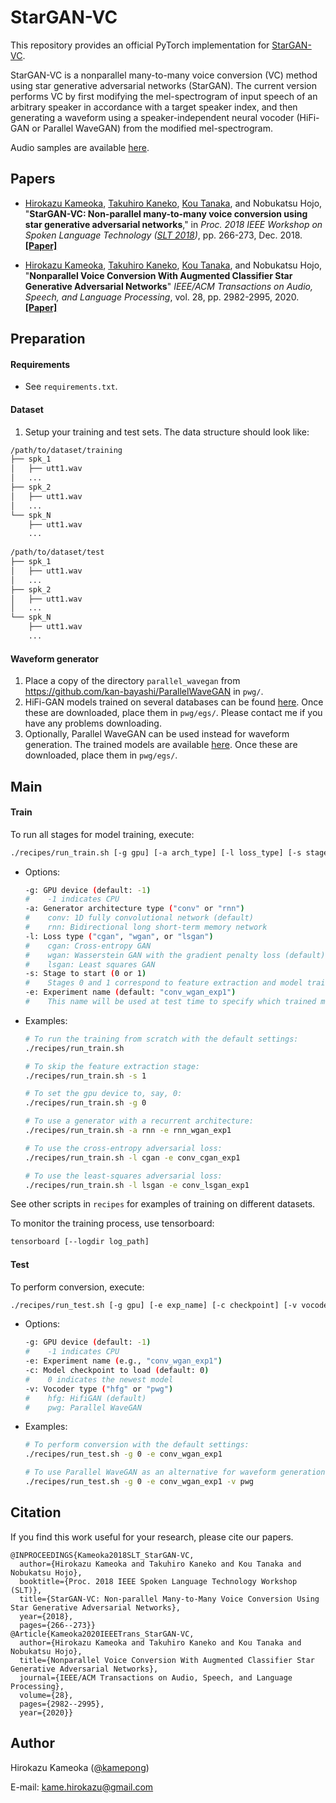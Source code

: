 # StarGAN-VC

This repository provides an official PyTorch implementation for [StarGAN-VC](http://www.kecl.ntt.co.jp/people/kameoka.hirokazu/Demos/stargan-vc2/index.html).

StarGAN-VC is a nonparallel many-to-many voice conversion (VC) method using star generative adversarial networks (StarGAN). The current version performs VC by first modifying the mel-spectrogram of input speech of an arbitrary speaker in accordance with a target speaker index, and then generating a waveform using a speaker-independent neural vocoder (HiFi-GAN or Parallel WaveGAN) from the modified mel-spectrogram.

Audio samples are available [here](http://www.kecl.ntt.co.jp/people/kameoka.hirokazu/Demos/stargan-vc2/index.html).

## Papers

- [Hirokazu Kameoka](http://www.kecl.ntt.co.jp/people/kameoka.hirokazu/index-e.html), [Takuhiro Kaneko](http://www.kecl.ntt.co.jp/people/kaneko.takuhiro/index.html), [Kou Tanaka](http://www.kecl.ntt.co.jp/people/tanaka.ko/index.html), and Nobukatsu Hojo, "**StarGAN-VC: Non-parallel many-to-many voice conversion using star generative adversarial networks**," in *Proc. 2018 IEEE Workshop on Spoken Language Technology ([SLT 2018](http://www.slt2018.org/))*, pp. 266-273, Dec. 2018. [**[Paper]**](http://www.kecl.ntt.co.jp/people/kameoka.hirokazu/publications/Kameoka2018SLT12_published.pdf) 
  
- [Hirokazu Kameoka](http://www.kecl.ntt.co.jp/people/kameoka.hirokazu/index-e.html), [Takuhiro Kaneko](http://www.kecl.ntt.co.jp/people/kaneko.takuhiro/index.html), [Kou Tanaka](http://www.kecl.ntt.co.jp/people/tanaka.ko/index.html), and Nobukatsu Hojo, "**Nonparallel Voice Conversion With Augmented Classifier Star Generative Adversarial Networks**" *IEEE/ACM Transactions on Audio, Speech, and Language Processing*, vol. 28, pp. 2982-2995, 2020. [**[Paper]**](https://ieeexplore.ieee.org/document/9256995) 

## Preparation

#### Requirements

- See `requirements.txt`.

#### Dataset

1. Setup your training and test sets. The data structure should look like:


```bash
/path/to/dataset/training
├── spk_1
│   ├── utt1.wav
│   ...
├── spk_2
│   ├── utt1.wav
│   ...
└── spk_N
    ├── utt1.wav
    ...
    
/path/to/dataset/test
├── spk_1
│   ├── utt1.wav
│   ...
├── spk_2
│   ├── utt1.wav
│   ...
└── spk_N
    ├── utt1.wav
    ...
```

#### Waveform generator

1. Place a copy of the directory `parallel_wavegan` from https://github.com/kan-bayashi/ParallelWaveGAN in `pwg/`.
2. HiFi-GAN models trained on several databases can be found [here](https://drive.google.com/drive/folders/1RvagKsKaCih0qhRP6XkSF07r3uNFhB5T?usp=sharing). Once these are downloaded, place them in `pwg/egs/`. Please contact me if you have any problems downloading.
3. Optionally, Parallel WaveGAN can be used instead for waveform generation. The trained models are available [here](https://drive.google.com/drive/folders/1zRYZ9dx16dONn1SEuO4wXjjgJHaYSKwb?usp=sharing). Once these are downloaded, place them in `pwg/egs/`. 

## Main

#### Train

To run all stages for model training, execute:

```bash
./recipes/run_train.sh [-g gpu] [-a arch_type] [-l loss_type] [-s stage] [-e exp_name]
```

- Options:

  ```bash
  -g: GPU device (default: -1)
  #    -1 indicates CPU
  -a: Generator architecture type ("conv" or "rnn")
  #    conv: 1D fully convolutional network (default)
  #    rnn: Bidirectional long short-term memory network
  -l: Loss type ("cgan", "wgan", or "lsgan")
  #    cgan: Cross-entropy GAN
  #    wgan: Wasserstein GAN with the gradient penalty loss (default)
  #    lsgan: Least squares GAN
  -s: Stage to start (0 or 1)
  #    Stages 0 and 1 correspond to feature extraction and model training, respectively.
  -e: Experiment name (default: "conv_wgan_exp1")
  #    This name will be used at test time to specify which trained model to load.
  ```

- Examples:

  ```bash
  # To run the training from scratch with the default settings:
  ./recipes/run_train.sh
  
  # To skip the feature extraction stage:
  ./recipes/run_train.sh -s 1
  
  # To set the gpu device to, say, 0:
  ./recipes/run_train.sh -g 0
  
  # To use a generator with a recurrent architecture:
  ./recipes/run_train.sh -a rnn -e rnn_wgan_exp1
  
  # To use the cross-entropy adversarial loss:
  ./recipes/run_train.sh -l cgan -e conv_cgan_exp1
  
  # To use the least-squares adversarial loss:
  ./recipes/run_train.sh -l lsgan -e conv_lsgan_exp1
  ```

See other scripts in `recipes` for examples of training on different datasets. 

To monitor the training process, use tensorboard:

```bash
tensorboard [--logdir log_path]
```

#### Test

To perform conversion, execute:

```bash
./recipes/run_test.sh [-g gpu] [-e exp_name] [-c checkpoint] [-v vocoder_type]
```

- Options:

  ```bash
  -g: GPU device (default: -1)
  #    -1 indicates CPU
  -e: Experiment name (e.g., "conv_wgan_exp1")
  -c: Model checkpoint to load (default: 0)
  #    0 indicates the newest model
  -v: Vocoder type ("hfg" or "pwg")
  #    hfg: HifiGAN (default)
  #    pwg: Parallel WaveGAN
  ```

- Examples:

  ```bash
  # To perform conversion with the default settings:
  ./recipes/run_test.sh -g 0 -e conv_wgan_exp1
  
  # To use Parallel WaveGAN as an alternative for waveform generation:
  ./recipes/run_test.sh -g 0 -e conv_wgan_exp1 -v pwg
  ```

## Citation

If you find this work useful for your research, please cite our papers.

```
@INPROCEEDINGS{Kameoka2018SLT_StarGAN-VC,
  author={Hirokazu Kameoka and Takuhiro Kaneko and Kou Tanaka and Nobukatsu Hojo},
  booktitle={Proc. 2018 IEEE Spoken Language Technology Workshop (SLT)}, 
  title={StarGAN-VC: Non-parallel Many-to-Many Voice Conversion Using Star Generative Adversarial Networks}, 
  year={2018},
  pages={266--273}}
@Article{Kameoka2020IEEETrans_StarGAN-VC,
  author={Hirokazu Kameoka and Takuhiro Kaneko and Kou Tanaka and Nobukatsu Hojo},
  title={Nonparallel Voice Conversion With Augmented Classifier Star Generative Adversarial Networks},
  journal={IEEE/ACM Transactions on Audio, Speech, and Language Processing},
  volume={28},
  pages={2982--2995},
  year={2020}}
```

## Author

Hirokazu Kameoka ([@kamepong](https://github.com/kamepong))

E-mail: kame.hirokazu@gmail.com
